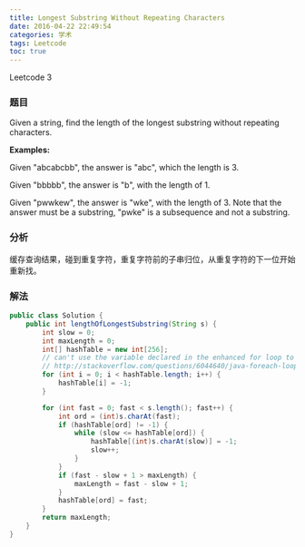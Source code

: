 ```yaml
---
title: Longest Substring Without Repeating Characters
date: 2016-04-22 22:49:54
categories: 学术
tags: Leetcode
toc: true
---
```


Leetcode 3

### 题目

Given a string, find the length of the longest substring without repeating characters.

__Examples:__

Given "abcabcbb", the answer is "abc", which the length is 3.

Given "bbbbb", the answer is "b", with the length of 1.

Given "pwwkew", the answer is "wke", with the length of 3. Note that the answer must be a substring, "pwke" is a subsequence and not a substring.

### 分析

缓存查询结果，碰到重复字符，重复字符前的子串归位，从重复字符的下一位开始重新找。

### 解法

```java
public class Solution {
    public int lengthOfLongestSubstring(String s) {
        int slow = 0;
        int maxLength = 0;
        int[] hashTable = new int[256];
        // can't use the variable declared in the enhanced for loop to modify the underlying array.
        // http://stackoverflow.com/questions/6044640/java-foreach-loop-not-working-as-expected-on-int-array
        for (int i = 0; i < hashTable.length; i++) {
            hashTable[i] = -1;
        }

        for (int fast = 0; fast < s.length(); fast++) {
            int ord = (int)s.charAt(fast);
            if (hashTable[ord] != -1) {
                while (slow <= hashTable[ord]) {
                    hashTable[(int)s.charAt(slow)] = -1;
                    slow++;
                }
            }
            if (fast - slow + 1 > maxLength) {
                maxLength = fast - slow + 1;
            }
            hashTable[ord] = fast;
        }
        return maxLength;
    }
}
```
